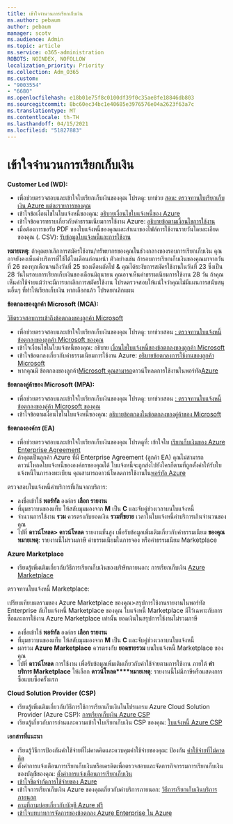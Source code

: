 ```yaml
---
title: เข้าใจจํานวนการเรียกเก็บเงิน
ms.author: pebaum
author: pebaum
manager: scotv
ms.audience: Admin
ms.topic: article
ms.service: o365-administration
ROBOTS: NOINDEX, NOFOLLOW
localization_priority: Priority
ms.collection: Adm_O365
ms.custom:
- "9003554"
- "6680"
ms.openlocfilehash: e18b01e75f8c0100df39f0c35ae8fe18846db803
ms.sourcegitcommit: 8bc60ec34bc1e40685e3976576e04a2623f63a7c
ms.translationtype: MT
ms.contentlocale: th-TH
ms.lasthandoff: 04/15/2021
ms.locfileid: "51827883"
---
```

# <a name="understand-billing-amount"></a>เข้าใจจํานวนการเรียกเก็บเงิน

**Customer Led (WD):**

- เพื่อช่วยตรวจสอบและเข้าใจใบเรียกเก็บเงินของคุณ โปรดดู: บทช่วย [สอน: ตรวจทานใบเรียกเก็บเงิน Azure แต่ละรายการของคุณ](https://docs.microsoft.com/azure/cost-management-billing/understand/review-individual-bill?WT.mc_id=Portal-Microsoft_Azure_Support)
- เข้าใจข้อเงื่อนไขในใบแจ้งหนี้ของคุณ: [อธิบายเงื่อนไขใบแจ้งหนี้ของ Azure](https://docs.microsoft.com/azure/cost-management-billing/understand/understand-invoice?WT.mc_id=Portal-Microsoft_Azure_Support)
- เข้าใจข้อควรทราบเกี่ยวกับค่าธรรมเนียมการใช้งาน Azure: [อธิบายข้อตามเงื่อนไขการใช้งาน](https://docs.microsoft.com/azure/cost-management-billing/understand/understand-usage?WT.mc_id=Portal-Microsoft_Azure_Support)
- เมื่อต้องการขอรับ PDF ของใบแจ้งหนี้ของคุณและสําเนาของไฟล์การใช้งานรายวันโดยละเอียดของคุณ (. CSV): [รับข้อมูลใบแจ้งหนี้และการใช้งาน](https://docs.microsoft.com/azure/billing/billing-download-azure-invoice-daily-usage-date?WT.mc_id=Portal-Microsoft_Azure_Support)

**หมายเหตุ**: ถ้าคุณยกเลิกการสมัครใช้งาน/ทรัพยากรของคุณในช่วงกลางของรอบการเรียกเก็บเงิน คุณอาจยังคงเห็นค่าบริการที่ใช้ได้ในเดือนก่อนหน้า ตัวอย่างเช่น ถ้ารอบการเรียกเก็บเงินของคุณมาจากวันที่ 26 ของทุกเดือนจนถึงวันที่ 25 ของเดือนถัดไป & คุณได้ระงับการสมัครใช้งานในวันที่ 23 ซึ่งเป็น 28 วันในรอบการเรียกเก็บเงินของเดือนมิถุนายน คุณอาจเห็นค่าธรรมเนียมการใช้งาน 28 วัน ถ้าคุณเห็นค่าใช้จ่ายแม้ว่าจะมีการยกเลิกการสมัครใช้งาน โปรดตรวจสอบให้แน่ใจว่าคุณไม่มีแผนการสนับสนุนอื่นๆ ที่ทําให้เรียกเก็บเงิน หากเลือกแล้ว โปรดยกเลิกแผน

**ข้อตกลงของลูกค้า Microsoft (MCA):**

[วิธีตรวจสอบการเข้าถึงข้อตกลงของลูกค้า Microsoft](https://docs.microsoft.com/azure/cost-management-billing/manage/download-azure-invoice-daily-usage-date?WT.mc_id=Portal-Microsoft_Azure_Support#check-access-to-a-microsoft-customer-agreement)

- เพื่อช่วยตรวจสอบและเข้าใจใบเรียกเก็บเงินของคุณ โปรดดู: บทช่วยสอน [: ตรวจทานใบแจ้งหนี้ข้อตกลงของลูกค้า Microsoft ของคุณ](https://docs.microsoft.com/azure/cost-management-billing/understand/review-customer-agreement-bill?WT.mc_id=Portal-Microsoft_Azure_Support)
- เข้าใจเงื่อนไขในใบแจ้งหนี้ของคุณ: อธิบาย [เงื่อนไขใบแจ้งหนี้ของข้อตกลงของลูกค้า Microsoft](https://docs.microsoft.com/azure/cost-management-billing/understand/mca-understand-your-invoice?WT.mc_id=Portal-Microsoft_Azure_Support)
- เข้าใจข้อตกลงเกี่ยวกับค่าธรรมเนียมการใช้งาน Azure: [อธิบายข้อตกลงการใช้งานของลูกค้า Microsoft](https://docs.microsoft.com/azure/cost-management-billing/understand/mca-understand-your-usage?WT.mc_id=Portal-Microsoft_Azure_Support)
- หากคุณมี ข้อตกลงของลูกค้า[Microsoft คุณสามารถ](https://docs.microsoft.com/azure/cost-management-billing/manage/download-azure-invoice-daily-usage-date?WT.mc_id=Portal-Microsoft_Azure_Support#check-access-to-a-microsoft-customer-agreement)ดาวน์โหลดการใช้งานในพอร์ทัล[Azure](https://portal.azure.com/)

**ข้อตกลงคู่ค้าของ Microsoft (MPA):**

- เพื่อช่วยตรวจสอบและเข้าใจใบเรียกเก็บเงินของคุณ โปรดดู: บทช่วยสอน [: ตรวจทานใบแจ้งหนี้ข้อตกลงของคู่ค้า Microsoft ของคุณ](https://docs.microsoft.com/azure/cost-management-billing/understand/review-partner-agreement-bill?WT.mc_id=Portal-Microsoft_Azure_Support)
- เข้าใจข้อตามเงื่อนไขในใบแจ้งหนี้ของคุณ: [อธิบายข้อตกลงในข้อตกลงของคู่ค้าของ Microsoft](https://docs.microsoft.com/azure/cost-management-billing/understand/mpa-invoice-terms?WT.mc_id=Portal-Microsoft_Azure_Support)

**ข้อตกลงองค์กร (EA)**

- เพื่อช่วยตรวจสอบและเข้าใจใบเรียกเก็บเงินของคุณ โปรดดูที่: เข้าใจใบ [เรียกเก็บเงินของ Azure Enterprise Agreement](https://docs.microsoft.com/azure/cost-management-billing/understand/review-enterprise-agreement-bill?WT.mc_id=Portal-Microsoft_Azure_Support)
- ถ้าคุณเป็นลูกค้า Azure ที่มี Enterprise Agreement (ลูกค้า EA) คุณไม่สามารถดาวน์โหลดใบแจ้งหนี้ขององค์กรของคุณได้ ใบแจ้งหนี้จะถูกส่งไปยังใครก็ตามที่ถูกตั้งค่าให้รับใบแจ้งหนี้ในการลงทะเบียน คุณสามารถดาวน์โหลดการใช้งานใน[พอร์ทัล Azure](https://portal.azure.com/)

ตรวจสอบใบแจ้งหนี้ค่าบริการที่เกินจากบริการ:

- ลงชื่อเข้าใช้ **พอร์ทัล** องค์กร **เลือก รายงาน**
- ที่มุมขวาบนของแท็บ ให้สลับมุมมองจาก **M** เป็น **C** และจับคู่ช่วงเวลาบนใบแจ้งหนี้
- จํานวนการใช้งาน **รวม** ควรตรงกับยอดเงิน **รวมที่ขยาย** เวลาในใบแจ้งหนี้ค่าบริการเกินจํานวนของคุณ
- ไปที่ **ดาวน์โหลด> ดาวน์โหลด** รายงานขั้นสูง เพื่อรับข้อมูลเพิ่มเติมเกี่ยวกับค่าธรรมเนียม **ของคุณ หมายเหตุ**: รายงานนี้ไม่รวมภาษี ค่าธรรมเนียมในการจอง หรือค่าธรรมเนียม Marketplace

**Azure Marketplace**

- เรียนรู้เพิ่มเติมเกี่ยวกับวิธีการเรียกเก็บเงินของบริษัทภายนอก: การเรียกเก็บเงิน [Azure Marketplace](https://docs.microsoft.com/azure/billing/billing-understand-your-azure-marketplace-charges?WT.mc_id=Portal-Microsoft_Azure_Support)

ตรวจทานใบแจ้งหนี้ Marketplace:

เปรียบเทียบผลรวมของ Azure Marketplace ของคุณ>สรุปการใช้งานรายงานในพอร์ทัล Enterprise กับใบแจ้งหนี้ Marketplace ของคุณ ใบแจ้งหนี้ Marketplace มีไว้เฉพาะกับการซื้อและการใช้งาน Azure Marketplace เท่านั้น ยอดเงินในสรุปการใช้งานไม่รวมภาษี

- ลงชื่อเข้าใช้ **พอร์ทัล** องค์กร **เลือก รายงาน**
- ที่มุมขวาบนของแท็บ ให้สลับมุมมองจาก **M** เป็น **C** และจับคู่ช่วงเวลาบนใบแจ้งหนี้
- ผลรวม **Azure Marketplace** ควรตรงกับ **ยอดขายรวม** บนใบแจ้งหนี้ Marketplace ของคุณ
- ไปที่ **ดาวน์โหลด** การใช้งาน เพื่อรับข้อมูลเพิ่มเติมเกี่ยวกับค่าใช้จ่ายตามการใช้งาน ภายใต้ **ค่าบริการ Marketplace** ให้เลือก **ดาวน์โหลด****หมายเหตุ**: รายงานนี้ไม่มีภาษีหรือแสดงการซื้อแบบซื้อครั้งแรก

**Cloud Solution Provider (CSP)**

- เรียนรู้เพิ่มเติมเกี่ยวกับวิธีการใช้การเรียกเก็บเงินในโปรแกรม Azure Cloud Solution Provider (Azure CSP): [การเรียกเก็บเงิน Azure CSP](https://docs.microsoft.com/azure/cloud-solution-provider/billing/azure-csp-billing-overview?WT.mc_id=Portal-Microsoft_Azure_Support)
- เรียนรู้เกี่ยวกับการอ่านและความเข้าใจใบเรียกเก็บเงิน CSP ของคุณ: [ใบแจ้งหนี้ Azure CSP](https://docs.microsoft.com/azure/cloud-solution-provider/billing/azure-csp-invoice?WT.mc_id=Portal-Microsoft_Azure_Support)

**เอกสารที่แนะนา**

- เรียนรู้วิธีการป้องกันค่าใช้จ่ายที่ไม่คาดคิดและควบคุมค่าใช้จ่ายของคุณ: ป้องกัน [ค่าใช้จ่ายที่ไม่คาดคิด](https://docs.microsoft.com/azure/cost-management-billing/manage/getting-started?WT.mc_id=Portal-Microsoft_Azure_Support)
- ตั้งค่าการแจ้งเตือนการเรียกเก็บเงินหรือเครดิตเพื่อตรวจสอบและจัดการกิจกรรมการเรียกเก็บเงินของบัญชีของคุณ: [ตั้งค่าการแจ้งเตือนการเรียกเก็บเงิน](https://docs.microsoft.com/azure/cost-management-billing/costs/cost-mgt-alerts-monitor-usage-spending?WT.mc_id=Portal-Microsoft_Azure_Support)
- [เข้าใจขีดจํากัดการใช้จ่ายของ Azure](https://docs.microsoft.com/azure/cost-management-billing/manage/spending-limit?WT.mc_id=Portal-Microsoft_Azure_Support)
- เข้าใจการเรียกเก็บเงิน Azure ของคุณเกี่ยวกับค่าบริการภายนอก: [วิธีการเรียกเก็บเงินบริการภายนอก](https://docs.microsoft.com/azure/cost-management-billing/understand/understand-azure-marketplace-charges?WT.mc_id=Portal-Microsoft_Azure_Support)
- [ถามที่ถามบ่อยเกี่ยวกับบัญชี Azure ฟรี](https://azure.microsoft.com/free/free-account-faq/)
- [เข้าใจบทบาทการจัดการของข้อตกลง Azure Enterprise ใน Azure](https://docs.microsoft.com/azure/cost-management-billing/manage/understand-ea-roles?WT.mc_id=Portal-Microsoft_Azure_Support)